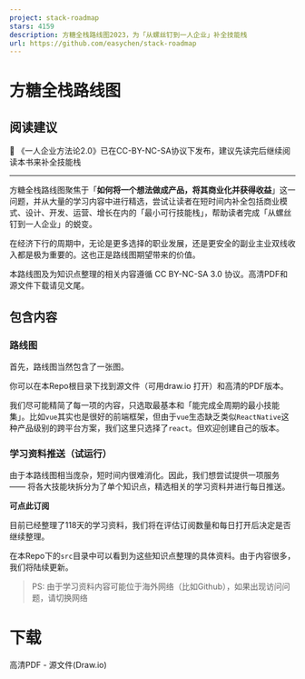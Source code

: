 ```yaml
---
project: stack-roadmap
stars: 4159
description: 方糖全栈路线图2023，为「从螺丝钉到一人企业」补全技能栈
url: https://github.com/easychen/stack-roadmap
---
```


方糖全栈路线图
=======

阅读建议
----

🎈 《一人企业方法论2.0》已在CC-BY-NC-SA协议下发布，建议先读完后继续阅读本书来补全技能栈

* * *

方糖全栈路线图聚焦于「**如何将一个想法做成产品，将其商业化并获得收益**」这一问题，并从大量的学习内容中进行精选，尝试让读者在短时间内补全包括商业模式、设计、开发、运营、增长在内的「最小可行技能栈」，帮助读者完成「从螺丝钉到一人企业」的蜕变。

在经济下行的周期中，无论是更多选择的职业发展，还是更安全的副业主业双线收入都是极为重要的。这也正是路线图期望带来的价值。

本路线图及为知识点整理的相关内容遵循 CC BY-NC-SA 3.0 协议。高清PDF和源文件下载请见文尾。

包含内容
----

### 路线图

首先，路线图当然包含了一张图。

你可以在本Repo根目录下找到源文件（可用draw.io 打开）和高清的PDF版本。

我们尽可能精简了每一项的内容，只选取最基本和「能完成全周期的最小技能集」。比如`vue`其实也是很好的前端框架，但由于`vue`生态缺乏类似`ReactNative`这种产品级别的跨平台方案，我们这里只选择了`react`。但欢迎创建自己的版本。

### 学习资料推送（试运行）

由于本路线图相当庞杂，短时间内很难消化。因此，我们想尝试提供一项服务 —— 将各大技能块拆分为了单个知识点，精选相关的学习资料并进行每日推送。

**可点此订阅**

目前已经整理了118天的学习资料，我们将在评估订阅数量和每日打开后决定是否继续整理。

在本Repo下的`src`目录中可以看到为这些知识点整理的具体资料。由于内容很多，我们将陆续更新。

> PS: 由于学习资料内容可能位于海外网络（比如Github），如果出现访问问题，请切换网络

下载
==

高清PDF - 源文件(Draw.io)
